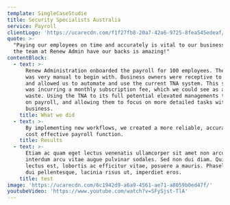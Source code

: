 ```yaml
---
template: SingleCaseStudie
title: Security Specialists Australia
service: Payroll
clientLogo: 'https://ucarecdn.com/f1f27fb8-20a7-42a6-9725-8fea545edeaf/'
quote: >-
  "Paying our employees on time and accurately is vital to our business, knowing
  the team at Renew Admin have our backs is amazing!"
contentBlock:
  - text: >-
      Renew Administration onboarded the payroll for 100 employees. The payroll
      was very manual to begin with. Business owners were receptive to changes
      and allowed us to automate and use the current TNA system. This software
      was incurring a monthly subscription fee, which we could see as a cost
      waste. Using the TNA to its full potential elevated managements time spent
      on payroll, and allowing them to focus on more detailed tasks within the
      business.
    title: What we did
  - text: >-
      By implementing new workflows, we created a more reliable, accurate and
      cost effective payroll function.
    title: Results
  - text: >-
      Etiam ac quam eget lectus venenatis ullamcorper sit amet non arcu. Nullam
      interdum arcu vitae augue pulvinar sodales. Sed non dui diam. Quisque
      lectus est, lobortis ac efficitur vitae, posuere a mauris. Phasellus ac
      dui pellentesque, lacinia risus ut, imperdiet eros.
    title: test
image: 'https://ucarecdn.com/6c1942d9-a6a9-4561-ae71-a8059b0ed47f/'
youtubeVideo: 'https://www.youtube.com/watch?v=SFySjst-TlA'
---
```


